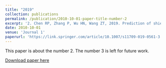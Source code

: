 ```yaml
---
title: "2019"
collection: publications
permalink: /publication/2010-10-01-paper-title-number-2
excerpt: '2. Chen RP, Zhang P, Wu HN, Wang ZT, 2019. Prediction of shield tunneling-induced ground settlement using machine learning techniques. Frontiers of structural and Civil Engineering. 13(6), 1363–1378.'
date: 2010-10-01
venue: 'Journal 1'
paperurl: 'https://link.springer.com/article/10.1007/s11709-019-0561-3'
---
```

This paper is about the number 2. The number 3 is left for future work.

[Download paper here](http://academicpages.github.io/files/paper2.pdf)
